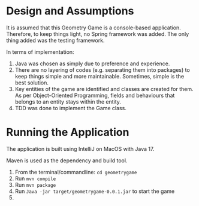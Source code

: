 # Design and Assumptions

It is assumed that this Geometry Game is a console-based application. Therefore, to keep things light, no Spring framework was added. The only thing added was the testing framework. 

In terms of implementation:

1. Java was chosen as simply due to preference and experience. 
2. There are no layering of codes (e.g. separating them into packages) to keep things simple and more maintainable. Sometimes, simple is the best solution. 
3. Key entities of the game are identified and classes are created for them. As per Object-Oriented Programming, fields and behaviours that belongs to an entity stays within the entity.
4. TDD was done to implement the Game class.

# Running the Application

The application is built using IntelliJ on MacOS with Java 17. 

Maven is used as the dependency and build tool.

1. From the terminal/commandline: `cd geometrygame`
2. Run `mvn compile`
3. Run `mvn package`
4. Run `Java -jar target/geometrygame-0.0.1.jar` to start the game
5. 

